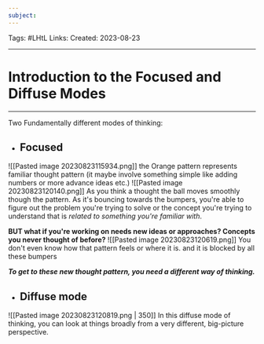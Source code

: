```yaml
---
subject: 
---
```

Tags: #LHtL
Links:
Created: 2023-08-23

---
# Introduction to the Focused and Diffuse Modes

---

Two Fundamentally different modes of thinking:
- ## Focused 
![[Pasted image 20230823115934.png]]
the Orange pattern represents familiar thought pattern (it maybe involve something simple like adding numbers or more advance ideas etc.)
![[Pasted image 20230823120140.png]]
As you think a thought the ball moves smoothly though the pattern. 
As it's bouncing towards the bumpers, you're able to figure out the problem you're trying to solve or the concept you're trying to understand that is _related to something you're familiar with_.

__BUT what if you're working on needs new ideas or approaches? 
Concepts you never thought of before?__
![[Pasted image 20230823120619.png]]
You don't even know how that pattern feels or where it is.
and it is blocked by all these bumpers

___To get to these new thought pattern, you need a different way of thinking.___
- ## Diffuse mode
![[Pasted image 20230823120819.png | 350]]
In this diffuse mode of thinking, you can look at things broadly from a very different, big-picture perspective.